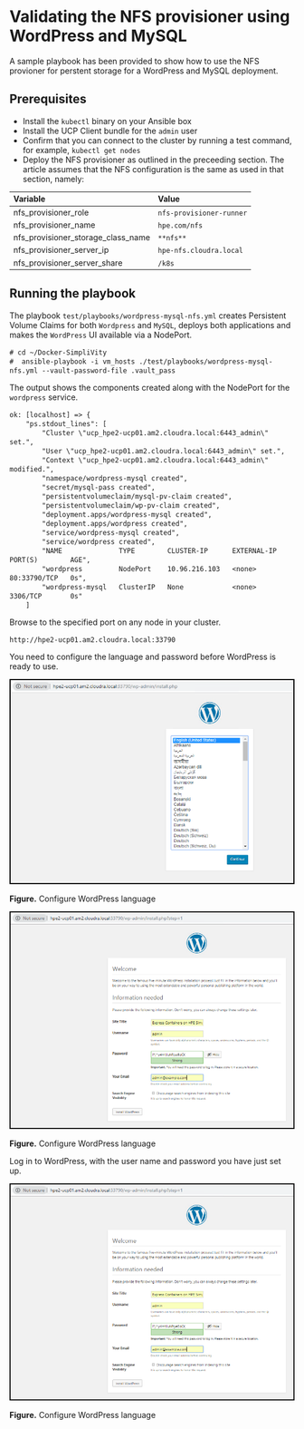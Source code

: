 # Validating the NFS provisioner using WordPress and MySQL

A sample playbook has been provided to show how to use the NFS provioner for perstent storage for a WordPress and MySQL deployment.

## Prerequisites

-   Install the `kubectl` binary on your Ansible box
-   Install the UCP Client bundle for the `admin` user
-   Confirm that you can connect to the cluster by running a test command, for example, `kubectl get nodes`
-   Deploy the NFS provisioner as outlined in the preceeding section. The article assumes that the NFS 
configuration is the same as used in that section, namely:

|Variable|Value|
|:-------|:----|
|nfs\_provisioner\_role|`nfs-provisioner-runner`|
|nfs\_provisioner\_name|`hpe.com/nfs`|
|nfs\_provisioner\_storage\_class\_name|`**nfs**`|
|nfs\_provisioner\_server\_ip|`hpe-nfs.cloudra.local`|
|nfs\_provisioner\_server\_share|`/k8s`|


## Running the playbook

The playbook `test/playbooks/wordpress-mysql-nfs.yml` creates Persistent Volume Claims for both `Wordpress` and `MySQL`, deploys both applications and makes the `WordPress` UI available via a NodePort. 

```
# cd ~/Docker-SimpliVity
#  ansible-playbook -i vm_hosts ./test/playbooks/wordpress-mysql-nfs.yml --vault-password-file .vault_pass
```

The output shows the components created along with the NodePort for the `wordpress` service.

```
ok: [localhost] => {
    "ps.stdout_lines": [
        "Cluster \"ucp_hpe2-ucp01.am2.cloudra.local:6443_admin\" set.",
        "User \"ucp_hpe2-ucp01.am2.cloudra.local:6443_admin\" set.",
        "Context \"ucp_hpe2-ucp01.am2.cloudra.local:6443_admin\" modified.",
        "namespace/wordpress-mysql created",
        "secret/mysql-pass created",
        "persistentvolumeclaim/mysql-pv-claim created",
        "persistentvolumeclaim/wp-pv-claim created",
        "deployment.apps/wordpress-mysql created",
        "deployment.apps/wordpress created",
        "service/wordpress-mysql created",
        "service/wordpress created",
        "NAME              TYPE        CLUSTER-IP      EXTERNAL-IP   PORT(S)        AGE",
        "wordpress         NodePort    10.96.216.103   <none>        80:33790/TCP   0s",
        "wordpress-mysql   ClusterIP   None            <none>        3306/TCP       0s"
    ]
```

Browse to the specified port on any node in your cluster.

```
http://hpe2-ucp01.am2.cloudra.local:33790
```

You need to configure the language and password before WordPress is ready to use.


!["Configure WordPress language"][media-wordpress-install-1-png]

**Figure.** Configure WordPress language


!["Configure WordPress password"][media-wordpress-install-2-png]

**Figure.** Configure WordPress language

Log in to WordPress, with the user name and password you have just set up.

!["Configure WordPress password"][media-wordpress-install-2-png]

**Figure.** Configure WordPress language


[media-wordpress-install-1-png]:<../media/wordpress-install-1.png> "Figure. Configure WordPress language"
[media-wordpress-install-2-png]:<../media/wordpress-install-2.png> "Figure. Configure WordPress password"
[media-wordpress-install-2-png]:<../media/wordpress-install-2.png> "Figure. WordPress login"









